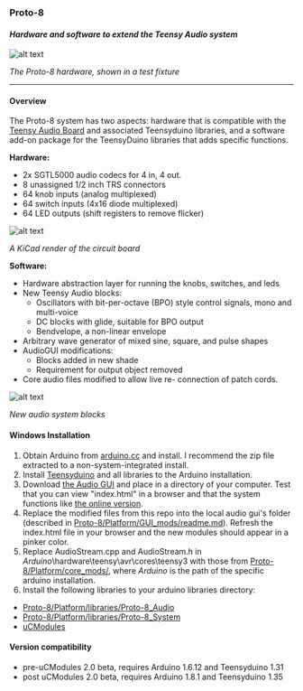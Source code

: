 ### Proto-8
#### *Hardware and software to extend the Teensy Audio system*
 ![alt text](https://raw.githubusercontent.com/marshalltaylorSFE/Proto-8/master/Images/Proto-8_in_fixture.jpg "Proto-8 Circuit in fixture")

*The Proto-8 hardware, shown in a test fixture*

------

#### Overview
 The Proto-8 system has two aspects: hardware that is compatible with the [Teensy Audio Board](https://www.pjrc.com/store/teensy3_audio.html) and associated Teensyduino libraries, and a software add-on package for the TeensyDuino libraries that adds specific functions.

**Hardware:**

* 2x SGTL5000 audio codecs for 4 in, 4 out.
* 8 unassigned 1/2 inch TRS connectors
* 64 knob inputs (analog multiplexed)
* 64 switch inputs (4x16 diode multiplexed)
* 64 LED outputs (shift registers to remove flicker)

![alt text](https://raw.githubusercontent.com/marshalltaylorSFE/Proto-8/master/Images/Proto-8_render.jpg "Render of Proto-8 Circuit")

*A KiCad render of the circuit board* 

**Software:**

* Hardware abstraction layer for running the knobs, switches, and leds
* New Teensy Audio blocks:
  * Oscillators with bit-per-octave (BPO) style control signals, mono and multi-voice
  * DC blocks with glide, suitable for BPO output
  * Bendvelope, a non-linear envelope
* Arbitrary wave generator of mixed sine, square, and pulse shapes
* AudioGUI modifications:
  * Blocks added in new shade
  * Requirement for output object removed
* Core audio files modified to allow live re- connection of patch cords.

![alt text](https://raw.githubusercontent.com/marshalltaylorSFE/Proto-8/master/Images/Audio_Blocks.jpg "Render of Proto-8 Circuit")

*New audio system blocks* 

#### Windows Installation
1. Obtain Arduino from [arduino.cc](https://www.arduino.cc/en/Main/OldSoftwareReleases#previous) and install.  I recommend the zip file extracted to a non-system-integrated install.
3. Install [Teensyduino](https://www.pjrc.com/teensy/teensyduino.html) and all libraries to the Arduino installation.  
2. Download [the Audio GUI](https://github.com/PaulStoffregen/Audio/tree/master/gui) and place in a directory of your computer.  Test that you can view "index.html" in a browser and that the system functions like [the online version](https://www.pjrc.com/teensy/gui/).
3. Replace the modified files from this repo into the local audio gui's folder (described in [Proto-8/Platform/GUI_mods/readme.md](https://github.com/marshalltaylorSFE/Proto-8/tree/master/Platform/GUI_mods)).  Refresh the index.html file in your browser and the new modules should appear in a pinker color.
4. Replace AudioStream.cpp and AudioStream.h in _Arduino_\hardware\teensy\avr\cores\teensy3 with those from [Proto-8/Platform/core_mods/](https://github.com/marshalltaylorSFE/Proto-8/tree/master/Platform/core_mods), where _Arduino_ is the path of the specific arduino installation.
5.  Install the following libraries to your arduino libraries directory:
  * [Proto-8/Platform/libraries/Proto-8_Audio](https://github.com/marshalltaylorSFE/Proto-8/tree/master/Platform/libraries/Proto-8_Audio)
  * [Proto-8/Platform/libraries/Proto-8_System](https://github.com/marshalltaylorSFE/Proto-8/tree/master/Platform/libraries/Proto-8_System)
  * [uCModules](https://github.com/marshalltaylorSFE/uCModules)

#### Version compatibility

* pre-uCModules 2.0 beta, requires Arduino 1.6.12 and Teensyduino 1.31
* post uCModules 2.0 beta, requires Arduino 1.8.1 and Teensyduino 1.35